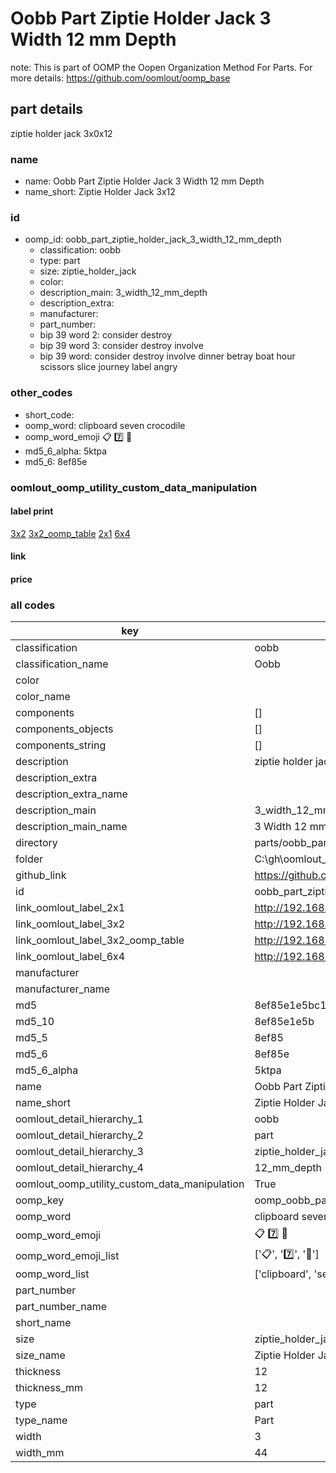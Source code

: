 # Oobb Part Ziptie Holder Jack 3 Width 12 mm Depth  

note: This is part of OOMP the Oopen Organization Method For Parts. For more details: https://github.com/oomlout/oomp_base

##  part details
  



ziptie holder jack 3x0x12



### name
* name: Oobb Part Ziptie Holder Jack 3 Width 12 mm Depth
* name_short: Ziptie Holder Jack 3x12 
### id
* oomp_id: oobb_part_ziptie_holder_jack_3_width_12_mm_depth
  * classification: oobb
  * type: part
  * size: ziptie_holder_jack
  * color: 
  * description_main: 3_width_12_mm_depth
  * description_extra: 
  * manufacturer: 
  * part_number: 
  * bip 39 word 2: consider destroy
  * bip 39 word 3: consider destroy involve
  * bip 39 word: consider destroy involve dinner betray boat hour scissors slice journey label angry

### other_codes
* short_code: 
* oomp_word: clipboard seven crocodile
* oomp_word_emoji :clipboard: :seven: :crocodile:
* md5_6_alpha: 5ktpa
* md5_6: 8ef85e






### oomlout_oomp_utility_custom_data_manipulation
#### label print
[3x2](http://192.168.1.245:1112/?label=oomp%205ktpa)
[3x2_oomp_table](http://192.168.1.108:1112/?label=oomp%205ktpa)
[2x1](http://192.168.1.242:1112/?label=oomp%205ktpa)
[6x4](http://192.168.1.55:1112/?label=oomp%205ktpa)    

#### link

                              

#### price







### all codes 
| key | value |  
| --- | --- |  
| classification | oobb |  
| classification_name | Oobb |  
| color |  |  
| color_name |  |  
| components | [] |  
| components_objects | [] |  
| components_string | [] |  
| description | ziptie holder jack 3x0x12 |  
| description_extra |  |  
| description_extra_name |  |  
| description_main | 3_width_12_mm_depth |  
| description_main_name | 3 Width 12 mm Depth |  
| directory | parts/oobb_part_ziptie_holder_jack_3_width_12_mm_depth |  
| folder | C:\gh\oomlout_oobb_version_4_generated_parts\parts\oobb_part_ziptie_holder_jack_3_width_12_mm_depth |  
| github_link | https://github.com/oomlout/oomlout_oomp_part_src/tree/main/parts/oobb_part_ziptie_holder_jack_3_width_12_mm_depth |  
| id | oobb_part_ziptie_holder_jack_3_width_12_mm_depth |  
| link_oomlout_label_2x1 | http://192.168.1.242:1112/?label=oomp%205ktpa |  
| link_oomlout_label_3x2 | http://192.168.1.245:1112/?label=oomp%205ktpa |  
| link_oomlout_label_3x2_oomp_table | http://192.168.1.108:1112/?label=oomp%205ktpa |  
| link_oomlout_label_6x4 | http://192.168.1.55:1112/?label=oomp%205ktpa |  
| manufacturer |  |  
| manufacturer_name |  |  
| md5 | 8ef85e1e5bc10dc8630ab3e4ec4f097a |  
| md5_10 | 8ef85e1e5b |  
| md5_5 | 8ef85 |  
| md5_6 | 8ef85e |  
| md5_6_alpha | 5ktpa |  
| name | Oobb Part Ziptie Holder Jack 3 Width 12 mm Depth |  
| name_short | Ziptie Holder Jack 3x12  |  
| oomlout_detail_hierarchy_1 | oobb |  
| oomlout_detail_hierarchy_2 | part |  
| oomlout_detail_hierarchy_3 | ziptie_holder_jack |  
| oomlout_detail_hierarchy_4 | 12_mm_depth |  
| oomlout_oomp_utility_custom_data_manipulation | True |  
| oomp_key | oomp_oobb_part_ziptie_holder_jack_3_width_12_mm_depth |  
| oomp_word | clipboard seven crocodile |  
| oomp_word_emoji | :clipboard: :seven: :crocodile: |  
| oomp_word_emoji_list | [':clipboard:', ':seven:', ':crocodile:'] |  
| oomp_word_list | ['clipboard', 'seven', 'crocodile'] |  
| part_number |  |  
| part_number_name |  |  
| short_name |  |  
| size | ziptie_holder_jack |  
| size_name | Ziptie Holder Jack |  
| thickness | 12 |  
| thickness_mm | 12 |  
| type | part |  
| type_name | Part |  
| width | 3 |  
| width_mm | 44 |  
